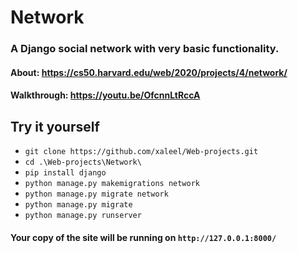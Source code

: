 # Network

### A Django social network with very basic functionality. 
#### About: https://cs50.harvard.edu/web/2020/projects/4/network/
#### Walkthrough: https://youtu.be/OfcnnLtRccA

## Try it yourself
  - `git clone https://github.com/xaleel/Web-projects.git`
  - `cd .\Web-projects\Network\`
  - `pip install django`
  - `python manage.py makemigrations network`
  - `python manage.py migrate network`
  - `python manage.py migrate`
  - `python manage.py runserver`
  #### Your copy of the site will be running on `http://127.0.0.1:8000/`
